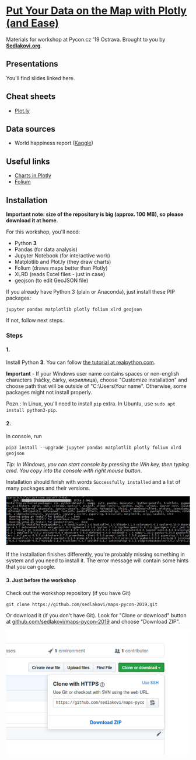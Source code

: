 # [Put Your Data on the Map with Plotly (and Ease)][pycon-workshop]

Materials for workshop at Pycon.cz '19 Ostrava. Brought to you by
[**Sedlakovi.org**][sedlakovi].


## Presentations

You'll find slides linked here.

## Cheat sheets

- [Plot.ly](https://github.com/sedlakovi/interactive-dashboards/blob/master/docs/plotly_cheat_sheet.pdf)


## Data sources

- World happiness report ([Kaggle][happy-kaggle])

## Useful links

- [Charts in Plotly](https://plot.ly/python/basic-charts/)
- [Folium](https://python-visualization.github.io/folium/)

## Installation

**Important note: size of the repository is big (approx. 100 MB), so please download it at home.**

For this workshop, you'll need:

- Python **3**
- Pandas (for data analysis)
- Jupyter Notebook (for interactive work)
- Matplotlib and Plot.ly (they draw charts)
- Folium (draws maps better than Plotly)
- XLRD (reads Excel files - just in case)
- geojson (to edit GeoJSON file)

If you already have Python 3 (plain or Anaconda), just install these PIP packages:

```
jupyter pandas matplotlib plotly folium xlrd geojson
```

If not, follow next steps.

### Steps

#### 1.

Install Python **3**. You can follow [the tutorial at realpython.com][python-install].

**Important** - If your Windows user name contains spaces or non-english characters
(háčky, čárky, кириллица), choose "Customize installation" and choose path that will be
outside of "C:\Users\Your name". Otherwise, some packages might not install properly.

Pozn.: In Linux, you'll need to install `pip` extra. In Ubuntu, use
`sudo apt install python3-pip`.

#### 2.

In console, run

    pip3 install --upgrade jupyter pandas matplotlib plotly folium xlrd geojson

_Tip: In Windows, you can start console by pressing the Win key, then typing cmd. You copy
into the console with right mouse button._

Installation should finish with words `Successfully installed` and a list of many packages
and their versions.

![Installation finished](packages-finish.jpg)

If the installation finishes differently, you're probably missing something in system and
you need to install it. The error message will contain some hints that you can google.

#### 3. Just before the workshop

Check out the workshop repository (if you have Git)

```
git clone https://github.com/sedlakovi/maps-pycon-2019.git
```

Or download it (if you don't have Git). Look for "Clone or download" button at
[github.com/sedlakovi/maps-pycon-2019](https://github.com/sedlakovi/maps-pycon-2019) and
choose "Download ZIP".

![Clone or download](download.jpg)



[pycon-workshop]: https://cz.pycon.org/2019/programme/workshops/13/#main
[sedlakovi]: https://www.sedlakovi.org
[python-install]: https://realpython.com/installing-python/
[happy-kaggle]: https://www.kaggle.com/unsdsn/world-happiness
[ufo-github]: https://github.com/planetsig/ufo-reports
